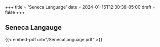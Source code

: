 +++
title = 'Seneca Language'
date = 2024-01-16T12:30:38-05:00
draft = false
+++

## Seneca Langauge

{{< embed-pdf url="/SenecaLanguage.pdf" >}}
